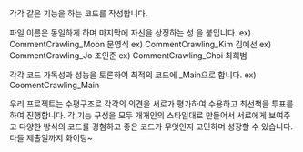 각각 같은 기능을 하는 코드를 작성합니다.

파일 이름은 동일하게 하며 마지막에 자신을 상징하는 성 을 붙입니다.
ex) CommentCrawling_Moon 문영식
ex) CommentCrawling_Kim 김예선
ex) CommentCrawling_Jo 조인준
ex) CommentCrawling_Choi 최희범

각각 코드 가독성과 성능을 토론하여 최적의 코드에 _Main으로 합니다.
ex) CoomentCrawling_Main

우리 프로젝트는 수평구조로 각각의 의견을 서로가 평가하여 수용하고 최선책을 투표를 하여 진행합니다.
각 기능 구성을 모두 개개인의 스타일대로 만들어서 서로에게 보여주고 다양한 방식의 코드를 경험하고 좋은 코드가 무엇인지 고민하며 성장할 수 있습니다.
다들 제출일까지 화이팅~
